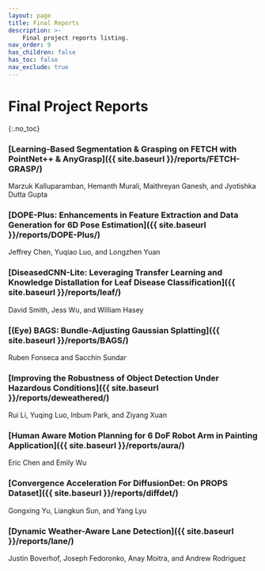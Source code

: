 ```yaml
---
layout: page
title: Final Reports
description: >-
    Final project reports listing.
nav_order: 9
has_children: false
has_toc: false
nav_exclude: true
---
```


# Final Project Reports
{:.no_toc}

### [Learning-Based Segmentation & Grasping on FETCH with PointNet++ & AnyGrasp]({{ site.baseurl }}/reports/FETCH-GRASP/)
Marzuk Kalluparamban, Hemanth Murali, Maithreyan Ganesh, and Jyotishka Dutta Gupta

### [DOPE-Plus: Enhancements in Feature Extraction and Data Generation for 6D Pose Estimation]({{ site.baseurl }}/reports/DOPE-Plus/)
Jeffrey Chen, Yuqiao Luo, and Longzhen Yuan

### [DiseasedCNN-Lite: Leveraging Transfer Learning and Knowledge Distallation for Leaf Disease Classification]({{ site.baseurl }}/reports/leaf/)
David Smith, Jess Wu, and William Hasey

### [(Eye) BAGS: Bundle-Adjusting Gaussian Splatting]({{ site.baseurl }}/reports/BAGS/)
Ruben Fonseca and Sacchin Sundar

### [Improving the Robustness of Object Detection Under Hazardous Conditions]({{ site.baseurl }}/reports/deweathered/)
Rui Li, Yuqing Luo, Inbum Park, and Ziyang Xuan

### [Human Aware Motion Planning for 6 DoF Robot Arm in Painting Application]({{ site.baseurl }}/reports/aura/)
Eric Chen and Emily Wu

### [Convergence Acceleration For DiffusionDet: On PROPS Dataset]({{ site.baseurl }}/reports/diffdet/)
Gongxing Yu, Liangkun Sun, and Yang Lyu

### [Dynamic Weather-Aware Lane Detection]({{ site.baseurl }}/reports/lane/)
Justin Boverhof, Joseph Fedoronko, Anay Moitra, and Andrew Rodriguez


